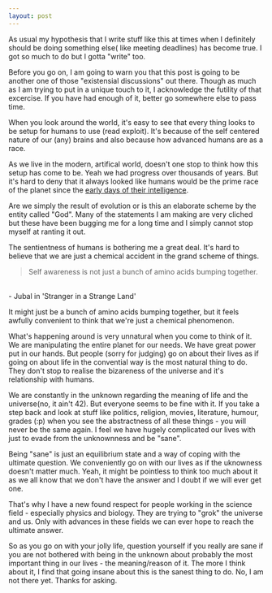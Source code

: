```yaml
---
layout: post
---
```

As usual my hypothesis that I write stuff like this at times when I definitely
should be doing something else( like meeting deadlines) has become true. 
I got so much to do but I gotta "write" too.

Before you go on, I am going to warn you that this post is going to be another
one of those "existensial discussions" out there. Though as much as I am trying
to put in a unique touch to it, I acknowledge the futility of that excercise.
If you have had enough of it, better go somewhere else to pass time.

When you look around the world, it's easy to see that every thing looks to be
setup for humans to use (read exploit). It's because of the self centered nature
of our (any) brains and also because how advanced humans are as a race.

As we live in the modern, artifical world, doesn't one stop to think how this
setup has come to be. Yeah we had progress over thousands of years. But it's hard
to deny that it always looked like humans would be the prime race of the planet
since the [early days of their intelligence](https://en.wikipedia.org/wiki/Evolution_of_human_intelligence).

Are we simply the result of evolution or is this an elaborate scheme by the
entity called "God". Many of the statements I am making are very cliched but
these have been bugging me for a long time and I simply cannot stop myself at
ranting it out.

The sentientness of humans is bothering me a great deal. It's hard to believe
that we are just a chemical accident in the grand scheme of things. 
> Self awareness is not just a bunch of amino acids bumping together. 
<br>
 - Jubal in  'Stranger in a Strange Land'


It might just be a bunch of amino acids bumping together, but it feels awfully
convenient to think that we're just a chemical phenomenon.

What's happening around is very unnatural when you come to think of it. We are
manipulating the entire planet for our needs. We have great power put in our
hands. But people (sorry for judging) go on about their lives as if going on
about life in the convential way is the most natural thing to do. They don't stop
to realise the bizareness of the universe and it's relationship with humans.

We are constantly in the unknown regarding the meaning of life and the
universe(no, it ain't 42).
But everyone seems to be fine with it. If you take a step back and look at stuff
like politics, religion, movies, literature, humour, grades (:p) when you see
the abstractness of all these things - you will never be the same again. I feel we
have hugely complicated our lives with just to evade from the unknownness and be "sane".

Being "sane" is just an equilibrium state and a way of coping with the ultimate
question. We conveniently go on with our lives as if the uknowness doesn't matter
much. Yeah, it might be pointless to think too much about it as we all know that
we don't have the answer and I doubt if we will ever get one.

That's why I have a new found respect for people working in the science field -
especially physics and biology. They are trying to "grok" the universe and us.
Only with advances in these fields we can ever hope to reach the ultimate
answer.

So as you go on with your jolly life, question yourself if you really are sane
if you are not bothered with being in the unknown about probably the most
important thing in our lives - the meaning/reason of it. The more I think about
it, I find that going insane about this is the sanest thing to do. No, I am not
there yet. Thanks for asking. 






